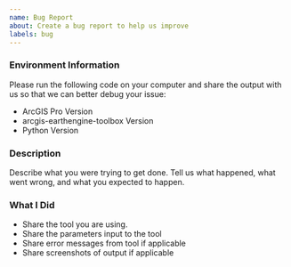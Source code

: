 ```yaml
---
name: Bug Report
about: Create a bug report to help us improve
labels: bug
---
```


<!-- Please search existing issues to avoid creating duplicates. -->

### Environment Information

Please run the following code on your computer and share the output with us so that we can better debug your issue:

* ArcGIS Pro Version
* arcgis-earthengine-toolbox Version
* Python Version


### Description

Describe what you were trying to get done.
Tell us what happened, what went wrong, and what you expected to happen.

### What I Did

* Share the tool you are using.
* Share the parameters input to the tool
* Share error messages from tool if applicable
* Share screenshots of output if applicable

